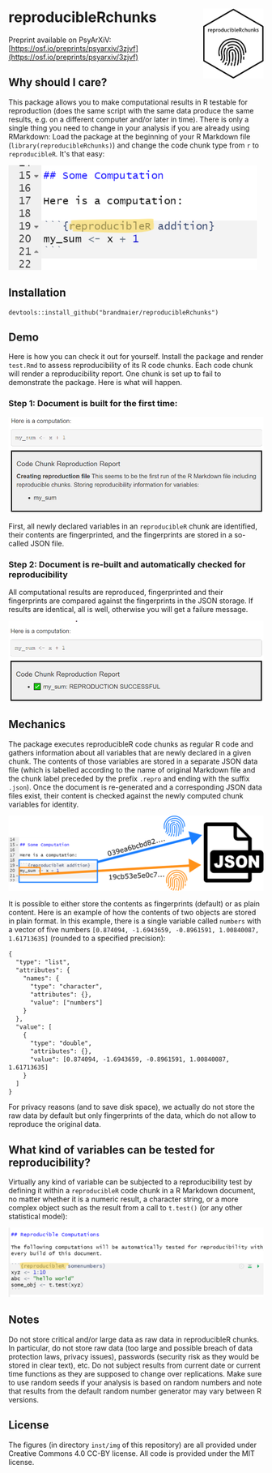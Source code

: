 

# reproducibleRchunks <img src="inst/img/sticker.png" align="right" height="138" />

Preprint available on PsyArXiV: [https://osf.io/preprints/psyarxiv/3zjvf](https://osf.io/preprints/psyarxiv/3zjvf)

## Why should I care?

This package allows you to make computational results in R testable for reproduction (does the same script with the same data produce the same results, e.g. on a different computer and/or later in time). There is only a single thing you need to change in your analysis if you are already using RMarkdown: Load the package at the beginning of your R Markdown file (`library(reproducibleRchunks)`) and change the code chunk type from `r` to `reproducibleR`. It's that easy:

![](inst/img/rstudio-screenshot-marker2.png)

## Installation

```
devtools::install_github("brandmaier/reproducibleRchunks")
```

## Demo

Here is how you can check it out for yourself. Install the package and render `test.Rmd` to assess reproducibility of its R code chunks. Each code chunk will render a reproducibility report. One chunk is set up to fail to demonstrate the package. Here is what will happen.

### Step 1: Document is built for the first time:

![](inst/img/generation-step1.png)

First, all newly declared variables in an `reproducibleR` chunk are identified, their contents are fingerprinted, and the fingerprints are stored in a so-called JSON file.

### Step 2: Document is re-built and automatically checked for reproducibility

All computational results are reproduced, fingerprinted and their fingerprints are compared against the fingerprints in the JSON storage. If results are identical, all is well, otherwise you will get a failure message.

![](inst/img/generation-step2.png)

## Mechanics

The package executes reproducibleR code chunks as regular R code and gathers information about all variables that are newly declared in a given chunk. The contents of those variables are stored in a separate JSON data file (which is labelled according to the name of original Markdown file and the chunk label preceded by the prefix `.repro` and ending with the suffix `.json`). Once the document is re-generated and a corresponding JSON data files exist, their content is checked against the newly computed chunk variables for identity.

![](inst/img/schema-json-fingerprints.png)

It is possible to either store the contents as fingerprints (default) or as plain content. Here is an example of how the contents of two objects are stored in plain format.
In this example, there is a single variable called `numbers` with a vector of five numbers `[0.874094, -1.6943659, -0.8961591, 1.00840087, 1.61713635]` (rounded to a specified precision):

```{json}
{
  "type": "list",
  "attributes": {
    "names": {
      "type": "character",
      "attributes": {},
      "value": ["numbers"]
    }
  },
  "value": [
    {
      "type": "double",
      "attributes": {},
      "value": [0.874094, -1.6943659, -0.8961591, 1.00840087, 1.61713635]
    }
  ]
}
```

For privacy reasons (and to save disk space), we actually do not store the raw data by default but only fingerprints of the data, which do not allow to reproduce the original data.

## What kind of variables can be tested for reproducibility?

Virtually any kind of variable can be subjected to a reproducibility test by defining it within a `reproducibleR` code chunk in a R Markdown document, no matter whether it is a numeric result, a character string, or a more complex object such as the result from a call to `t.test()` (or any other statistical model):

![](inst/img/rstudio-screenshot-marker.png)

## Notes

Do not store critical and/or large data as raw data in reproducibleR chunks. In particular, do not store raw data (too large and possible breach of data protection laws, privacy issues), passwords (security risk as they would be stored in clear text), etc.
Do not subject results from current date or current time functions as they are supposed to change over replications.
Make sure to use random seeds if your analysis is based on random numbers and note that results from the default random number generator may vary between R versions.

## License

The figures (in directory `inst/img` of this repository) are all provided under Creative Commons 4.0 CC-BY license. All code is provided under the MIT license. 
